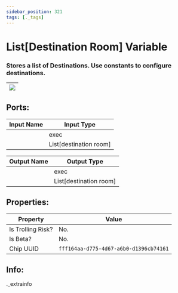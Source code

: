```yaml
---
sidebar_position: 321
tags: [._tags]
---
```


# List[Destination Room] Variable


### Stores a list of Destinations. Use constants to configure destinations.

| ![](https://images-ext-2.discordapp.net/external/MPmIaQzlEPmgGWlgi-WxBBXt0Bjv_zWPkg1y1f_sy3s/https/www.recroomcircuits.com/image/circuit/absolute-value?width=206&height=108) |
|-----|

## Ports:

| Input Name | Input Type |
|-----------|-----------|
|  | exec |
|  | List[destination room] |

| Output Name | Output Type |
|-----------|-----------|
|  | exec |
|  | List[destination room] |

## Properties:

| Property  | Value |
|-------------------|-----------|
| Is Trolling Risk? | No. |
| Is Beta? | No. |
| Chip UUID | `fff164aa-d775-4d67-a6b0-d1396cb74161` |

## Info:
._extrainfo